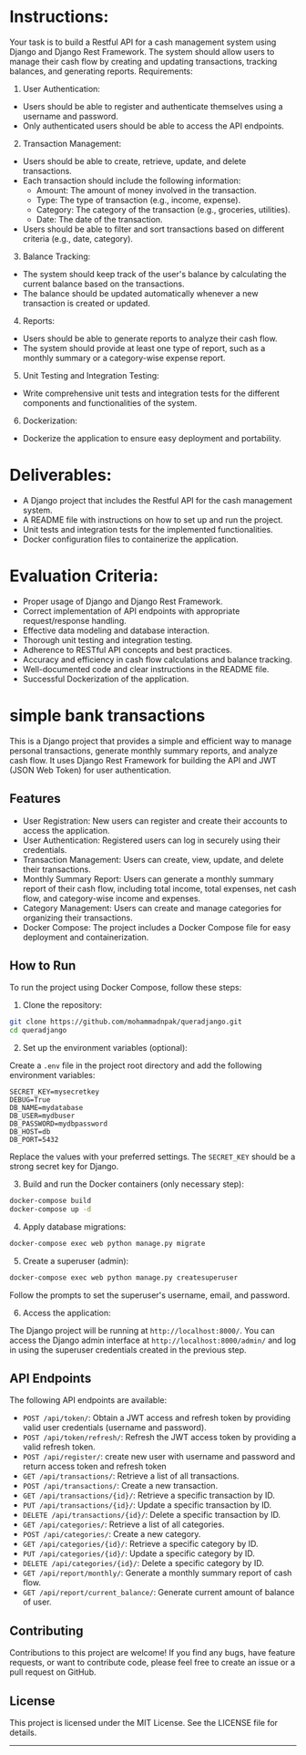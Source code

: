 # Instructions:
Your task is to build a Restful API for a cash management system using Django and Django Rest Framework. The system should allow users to manage their cash flow by creating and updating transactions, tracking balances, and generating reports.
Requirements:
1. User Authentication:
- Users should be able to register and authenticate themselves using a username and password.
- Only authenticated users should be able to access the API endpoints.
2. Transaction Management:
- Users should be able to create, retrieve, update, and delete transactions.
- Each transaction should include the following information:
    - Amount: The amount of money involved in the transaction.
    - Type: The type of transaction (e.g., income, expense).
    - Category: The category of the transaction (e.g., groceries, utilities).
    - Date: The date of the transaction.
- Users should be able to filter and sort transactions based on different criteria (e.g., date, category).
3. Balance Tracking:
- The system should keep track of the user's balance by calculating the current balance based on the transactions.
- The balance should be updated automatically whenever a new transaction is created or updated.
4. Reports:
- Users should be able to generate reports to analyze their cash flow.
- The system should provide at least one type of report, such as a monthly summary or a category-wise expense report.
5. Unit Testing and Integration Testing:
- Write comprehensive unit tests and integration tests for the different components and functionalities of the system.
6. Dockerization:
- Dockerize the application to ensure easy deployment and portability.
# Deliverables:
- A Django project that includes the Restful API for the cash management system.
- A README file with instructions on how to set up and run the project.
- Unit tests and integration tests for the implemented functionalities.
- Docker configuration files to containerize the application.


# Evaluation Criteria:
- Proper usage of Django and Django Rest Framework.
- Correct implementation of API endpoints with appropriate request/response handling.
- Effective data modeling and database interaction.
- Thorough unit testing and integration testing.
- Adherence to RESTful API concepts and best practices.
- Accuracy and efficiency in cash flow calculations and balance tracking.
- Well-documented code and clear instructions in the README file.
- Successful Dockerization of the application.



# simple bank transactions

This is a Django project that provides a simple and efficient way to manage personal transactions, generate monthly summary reports, and analyze cash flow. It uses Django Rest Framework for building the API and JWT (JSON Web Token) for user authentication.

## Features

- User Registration: New users can register and create their accounts to access the application.
- User Authentication: Registered users can log in securely using their credentials.
- Transaction Management: Users can create, view, update, and delete their transactions.
- Monthly Summary Report: Users can generate a monthly summary report of their cash flow, including total income, total expenses, net cash flow, and category-wise income and expenses.
- Category Management: Users can create and manage categories for organizing their transactions.
- Docker Compose: The project includes a Docker Compose file for easy deployment and containerization.

## How to Run

To run the project using Docker Compose, follow these steps:

1. Clone the repository:

```bash
git clone https://github.com/mohammadnpak/queradjango.git
cd queradjango
```

2. Set up the environment variables (optional):

Create a `.env` file in the project root directory and add the following environment variables:

```dotenv
SECRET_KEY=mysecretkey
DEBUG=True
DB_NAME=mydatabase
DB_USER=mydbuser
DB_PASSWORD=mydbpassword
DB_HOST=db
DB_PORT=5432
```

Replace the values with your preferred settings. The `SECRET_KEY` should be a strong secret key for Django.

3. Build and run the Docker containers (only necessary step):

```bash
docker-compose build
docker-compose up -d
```

4. Apply database migrations:

```bash
docker-compose exec web python manage.py migrate
```

5. Create a superuser (admin):

```bash
docker-compose exec web python manage.py createsuperuser
```

Follow the prompts to set the superuser's username, email, and password.

6. Access the application:

The Django project will be running at `http://localhost:8000/`. You can access the Django admin interface at `http://localhost:8000/admin/` and log in using the superuser credentials created in the previous step.

## API Endpoints

The following API endpoints are available:

- `POST /api/token/`: Obtain a JWT access and refresh token by providing valid user credentials (username and password).
- `POST /api/token/refresh/`: Refresh the JWT access token by providing a valid refresh token.
- `POST /api/register/`: create new user with username and password and return access token and refresh token
- `GET /api/transactions/`: Retrieve a list of all transactions.
- `POST /api/transactions/`: Create a new transaction.
- `GET /api/transactions/{id}/`: Retrieve a specific transaction by ID.
- `PUT /api/transactions/{id}/`: Update a specific transaction by ID.
- `DELETE /api/transactions/{id}/`: Delete a specific transaction by ID.
- `GET /api/categories/`: Retrieve a list of all categories.
- `POST /api/categories/`: Create a new category.
- `GET /api/categories/{id}/`: Retrieve a specific category by ID.
- `PUT /api/categories/{id}/`: Update a specific category by ID.
- `DELETE /api/categories/{id}/`: Delete a specific category by ID.
- `GET /api/report/monthly/`: Generate a monthly summary report of cash flow.
- `GET /api/report/current_balance/`: Generate current amount of balance of user.


## Contributing

Contributions to this project are welcome! If you find any bugs, have feature requests, or want to contribute code, please feel free to create an issue or a pull request on GitHub.

## License

This project is licensed under the MIT License. See the LICENSE file for details.

---
